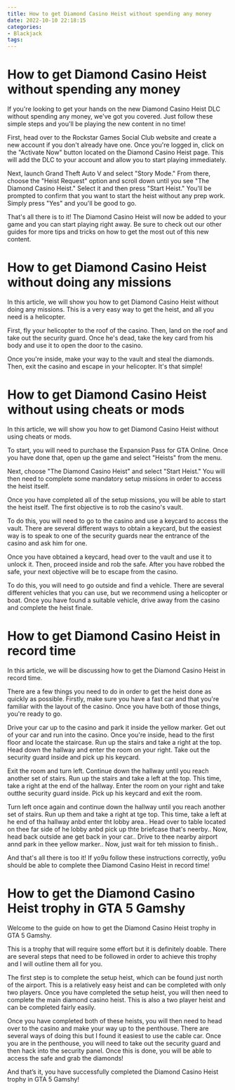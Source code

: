 ```yaml
---
title: How to get Diamond Casino Heist without spending any money
date: 2022-10-10 22:18:15
categories:
- Blackjack
tags:
---
```



#  How to get Diamond Casino Heist without spending any money

If you're looking to get your hands on the new Diamond Casino Heist DLC without spending any money, we've got you covered. Just follow these simple steps and you'll be playing the new content in no time!

First, head over to the Rockstar Games Social Club website and create a new account if you don't already have one. Once you're logged in, click on the "Activate Now" button located on the Diamond Casino Heist page. This will add the DLC to your account and allow you to start playing immediately.

Next, launch Grand Theft Auto V and select "Story Mode." From there, choose the "Heist Request" option and scroll down until you see "The Diamond Casino Heist." Select it and then press "Start Heist." You'll be prompted to confirm that you want to start the heist without any prep work. Simply press "Yes" and you'll be good to go.

That's all there is to it! The Diamond Casino Heist will now be added to your game and you can start playing right away. Be sure to check out our other guides for more tips and tricks on how to get the most out of this new content.

#  How to get Diamond Casino Heist without doing any missions

In this article, we will show you how to get Diamond Casino Heist without doing any missions. This is a very easy way to get the heist, and all you need is a helicopter.

First, fly your helicopter to the roof of the casino. Then, land on the roof and take out the security guard. Once he's dead, take the key card from his body and use it to open the door to the casino.

Once you're inside, make your way to the vault and steal the diamonds. Then, exit the casino and escape in your helicopter. It's that simple!

#  How to get Diamond Casino Heist without using cheats or mods

In this article, we will show you how to get Diamond Casino Heist without using cheats or mods.

To start, you will need to purchase the Expansion Pass for GTA Online. Once you have done that, open up the game and select "Heists" from the menu.

Next, choose "The Diamond Casino Heist" and select "Start Heist." You will then need to complete some mandatory setup missions in order to access the heist itself.

Once you have completed all of the setup missions, you will be able to start the heist itself. The first objective is to rob the casino's vault.

To do this, you will need to go to the casino and use a keycard to access the vault. There are several different ways to obtain a keycard, but the easiest way is to speak to one of the security guards near the entrance of the casino and ask him for one.

Once you have obtained a keycard, head over to the vault and use it to unlock it. Then, proceed inside and rob the safe. After you have robbed the safe, your next objective will be to escape from the casino.

To do this, you will need to go outside and find a vehicle. There are several different vehicles that you can use, but we recommend using a helicopter or boat. Once you have found a suitable vehicle, drive away from the casino and complete the heist finale.

#  How to get Diamond Casino Heist in record time

In this article, we will be discussing how to get the Diamond Casino Heist in record time. 

There are a few things you need to do in order to get the heist done as quickly as possible. Firstly, make sure you have a fast car and that you're familiar with the layout of the casino. Once you have both of those things, you're ready to go.

Drive your car up to the casino and park it inside the yellow marker. Get out of your car and run into the casino. Once you're inside, head to the first floor and locate the staircase. Run up the stairs and take a right at the top. Head down the hallway and enter the room on your right. Take out the security guard inside and pick up his keycard.

Exit the room and turn left. Continue down the hallway until you reach another set of stairs. Run up the stairs and take a left at the top. This time, take a right at the end of the hallway. Enter the room on your right and take outthe security guard inside. Pick up his keycard and exit the room.

Turn left once again and continue down the hallway until you reach another set of stairs. Run up them and take a right at tge top. This time, take a left at he end of tha hallway anbd enter tht lobby area.. Head over to table located on thee far side of he lobby anbd pick up thte briefcase that's neerby.. Now, head back outside ane get back in your car.. Drive to thee nearby airport annd park in thee yellow marker.. Now, just wait for teh mission to finish..

And that's all there is too it! If yo9u follow these instructions correctly, yo9u should be able to complete thee Diamond Casino Heist in record time!

#  How to get the Diamond Casino Heist trophy in GTA 5 Gamshy

Welcome to the guide on how to get the Diamond Casino Heist trophy in GTA 5 Gamshy.

This is a trophy that will require some effort but it is definitely doable. There are several steps that need to be followed in order to achieve this trophy and I will outline them all for you.

The first step is to complete the setup heist, which can be found just north of the airport. This is a relatively easy heist and can be completed with only two players. Once you have completed the setup heist, you will then need to complete the main diamond casino heist. This is also a two player heist and can be completed fairly easily.

Once you have completed both of these heists, you will then need to head over to the casino and make your way up to the penthouse. There are several ways of doing this but I found it easiest to use the cable car. Once you are in the penthouse, you will need to take out the security guard and then hack into the security panel. Once this is done, you will be able to access the safe and grab the diamonds!

And that’s it, you have successfully completed the Diamond Casino Heist trophy in GTA 5 Gamshy!